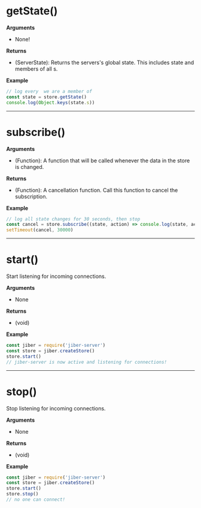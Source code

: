 # getState()
__Arguments__  
- None!

__Returns__  
- (ServerState): Returns the servers's global state.
This includes state and members of all s.

__Example__
``` javascript
// log every  we are a member of
const state = store.getState()
console.log(Object.keys(state.s))
```
--------------------------------------------------------------------------------


# subscribe()
__Arguments__  
- (Function): A function that will be called
whenever the data in the store is changed.

__Returns__  
- (Function): A cancellation function.
Call this function to cancel the subscription.

__Example__
``` javascript
// log all state changes for 30 seconds, then stop
const cancel = store.subscribe((state, action) => console.log(state, action))
setTimeout(cancel, 30000)
```
--------------------------------------------------------------------------------


# start()
Start listening for incoming connections.

__Arguments__  
- None

__Returns__  
- (void)

__Example__
``` javascript
const jiber = require('jiber-server')
const store = jiber.createStore()
store.start()
// jiber-server is now active and listening for connections!
```
--------------------------------------------------------------------------------


# stop()
Stop listening for incoming connections.

__Arguments__  
- None

__Returns__  
- (void)

__Example__
``` javascript
const jiber = require('jiber-server')
const store = jiber.createStore()
store.start()
store.stop()
// no one can connect!
```
